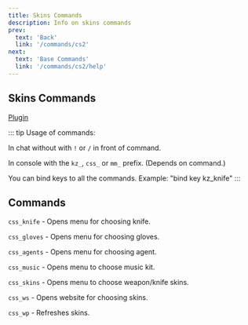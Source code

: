 ```yaml
---
title: Skins Commands
description: Info on skins commands
prev: 
  text: 'Back'
  link: '/commands/cs2'
next: 
  text: 'Base Commands'
  link: '/commands/cs2/help'
---
```


## Skins Commands

[Plugin](https://github.com/Nereziel/cs2-WeaponPaints)

::: tip
Usage of commands:

In chat without with `!` or `/` in front of command.

In console with the `kz_`, `css_` or `mm_` prefix. (Depends on command.)

You can bind keys to all the commands. Example: "bind key kz_knife"
:::

## Commands

`css_knife` - Opens menu for choosing knife.

`css_gloves` - Opens menu for choosing gloves.

`css_agents` - Opens menu for choosing agent.

`css_music` - Opens menu to choose music kit.

`css_skins` - Opens menu to choose weapon/knife skins.

`css_ws` - Opens website for choosing skins.

`css_wp` - Refreshes skins.
